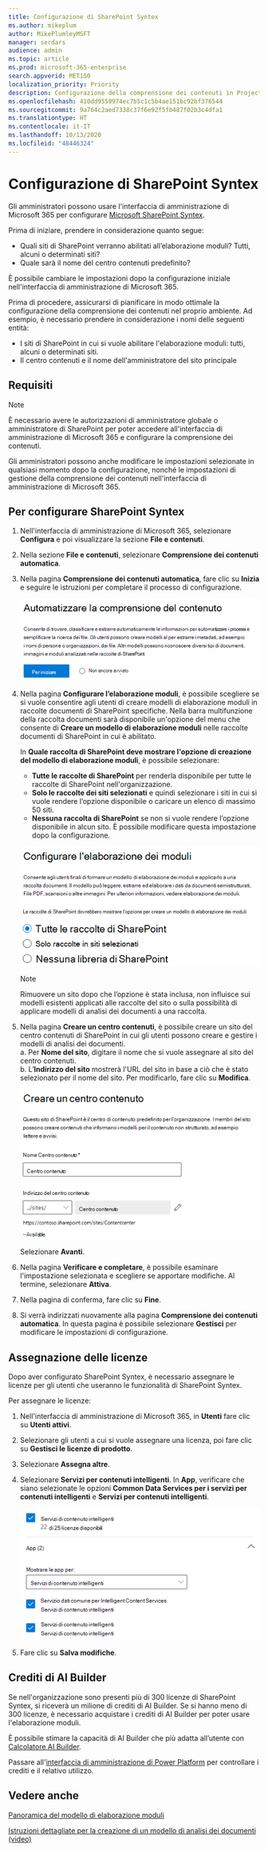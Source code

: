 ```yaml
---
title: Configurazione di SharePoint Syntex
ms.author: mikeplum
author: MikePlumleyMSFT
manager: serdars
audience: admin
ms.topic: article
ms.prod: microsoft-365-enterprise
search.appverid: MET150
localization_priority: Priority
description: Configurazione della comprensione dei contenuti in Project Cortex
ms.openlocfilehash: 410dd9550974ec7b5c1c5b4ae151bc92bf376544
ms.sourcegitcommit: 9a764c2aed7338c37f6e92f5fb487f02b3c4dfa1
ms.translationtype: HT
ms.contentlocale: it-IT
ms.lasthandoff: 10/13/2020
ms.locfileid: "48446324"
---
```

# <a name="set-up-sharepoint-syntex"></a>Configurazione di SharePoint Syntex

Gli amministratori possono usare l'interfaccia di amministrazione di Microsoft 365 per configurare [Microsoft SharePoint Syntex](index.md). 

Prima di iniziare, prendere in considerazione quanto segue:

- Quali siti di SharePoint verranno abilitati all’elaborazione moduli? Tutti, alcuni o determinati siti?
- Quale sarà il nome del centro contenuti predefinito?

È possibile cambiare le impostazioni dopo la configurazione iniziale nell'interfaccia di amministrazione di Microsoft 365.

Prima di procedere, assicurarsi di pianificare in modo ottimale la configurazione della comprensione dei contenuti nel proprio ambiente. Ad esempio, è necessario prendere in considerazione i nomi delle seguenti entità:

- I siti di SharePoint in cui si vuole abilitare l'elaborazione moduli: tutti, alcuni o determinati siti.
- Il centro contenuti e il nome dell'amministratore del sito principale

## <a name="requirements"></a>Requisiti 

> [!NOTE]
> È necessario avere le autorizzazioni di amministratore globale o amministratore di SharePoint per poter accedere all'interfaccia di amministrazione di Microsoft 365 e configurare la comprensione dei contenuti.

Gli amministratori possono anche modificare le impostazioni selezionate in qualsiasi momento dopo la configurazione, nonché le impostazioni di gestione della comprensione dei contenuti nell'interfaccia di amministrazione di Microsoft 365.

## <a name="to-set-up-sharepoint-syntex"></a>Per configurare SharePoint Syntex

1. Nell'interfaccia di amministrazione di Microsoft 365, selezionare **Configura** e poi visualizzare la sezione **File e contenuti**.

2. Nella sezione **File e contenuti**, selezionare **Comprensione dei contenuti automatica**.<br/>

3. Nella pagina **Comprensione dei contenuti automatica**, fare clic su **Inizia** e seguire le istruzioni per completare il processo di configurazione.<br/>

    ![Avviare la configurazione](../media/content-understanding/admin-content-understanding-get-started.png)</br>

4. Nella pagina **Configurare l’elaborazione moduli**, è possibile scegliere se si vuole consentire agli utenti di creare modelli di elaborazione moduli in raccolte documenti di SharePoint specifiche. Nella barra multifunzione della raccolta documenti sarà disponibile un'opzione del menu che consente di **Creare un modello di elaborazione moduli** nelle raccolte documenti di SharePoint in cui è abilitato.
 
     In **Quale raccolta di SharePoint deve mostrare l'opzione di creazione del modello di elaborazione moduli**, è possibile selezionare:</br>
      - **Tutte le raccolte di SharePoint** per renderla disponibile per tutte le raccolte di SharePoint nell'organizzazione.</br>
      - **Solo le raccolte dei siti selezionati** e quindi selezionare i siti in cui si vuole rendere l’opzione disponibile o caricare un elenco di massimo 50 siti.</br>
      - **Nessuna raccolta di SharePoint** se non si vuole rendere l’opzione disponibile in alcun sito. È possibile modificare questa impostazione dopo la configurazione.

   ![Configurare l'elaborazione moduli](../media/content-understanding/admin-configforms.png)

   > [!Note]
   > Rimuovere un sito dopo che l’opzione è stata inclusa, non influisce sui modelli esistenti applicati alle raccolte del sito o sulla possibilità di applicare modelli di analisi dei documenti a una raccolta. 
    
5. Nella pagina **Creare un centro contenuti**, è possibile creare un sito del centro contenuti di SharePoint in cui gli utenti possono creare e gestire i modelli di analisi dei documenti. </br>
    a. Per **Nome del sito**, digitare il nome che si vuole assegnare al sito del centro contenuti.</br>
    b. L’**Indirizzo del sito** mostrerà l'URL del sito in base a ciò che è stato selezionato per il nome del sito. Per modificarlo, fare clic su **Modifica**.</br>

      ![Creare un centro contenuti](../media/content-understanding/admin-cu-create-cc.png)</br>

    Selezionare **Avanti**.

6. Nella pagina **Verificare e completare**, è possibile esaminare l'impostazione selezionata e scegliere se apportare modifiche. Al termine, selezionare **Attiva**.

7. Nella pagina di conferma, fare clic su **Fine**.

8. Si verrà indirizzati nuovamente alla pagina **Comprensione dei contenuti automatica**. In questa pagina è possibile selezionare **Gestisci** per modificare le impostazioni di configurazione. 

## <a name="assign-licenses"></a>Assegnazione delle licenze

Dopo aver configurato SharePoint Syntex, è necessario assegnare le licenze per gli utenti che useranno le funzionalità di SharePoint Syntex.

Per assegnare le licenze:

1. Nell'interfaccia di amministrazione di Microsoft 365, in **Utenti** fare clic su **Utenti attivi**.

2. Selezionare gli utenti a cui si vuole assegnare una licenza, poi fare clic su **Gestisci le licenze di prodotto**.

3. Selezionare **Assegna altre**.

4. Selezionare **Servizi per contenuti intelligenti**. In **App**, verificare che siano selezionate le opzioni **Common Data Services per i servizi per contenuti intelligenti** e **Servizi per contenuti intelligenti**.

    ![Licenze di SharePoint Syntex nell'interfaccia di amministrazione di Microsoft 365.](../media/content-understanding/sharepoint-syntex-licenses.png)

5. Fare clic su **Salva modifiche**.

## <a name="ai-builder-credits"></a>Crediti di AI Builder

Se nell'organizzazione sono presenti più di 300 licenze di SharePoint Syntex, si riceverà un milione di crediti di AI Builder. Se si hanno meno di 300 licenze, è necessario acquistare i crediti di AI Builder per poter usare l'elaborazione moduli.

È possibile stimare la capacità di AI Builder che più adatta all’utente con [Calcolatore AI Builder](https://powerapps.microsoft.com/ai-builder-calculator).

Passare all'[interfaccia di amministrazione di Power Platform](https://admin.powerplatform.microsoft.com/resources/capacity) per controllare i crediti e il relativo utilizzo.

## <a name="see-also"></a>Vedere anche

[Panoramica del modello di elaborazione moduli](https://docs.microsoft.com/ai-builder/form-processing-model-overview)

[Istruzioni dettagliate per la creazione di un modello di analisi dei documenti (video)](https://www.youtube.com/watch?v=DymSHObD-bg)

